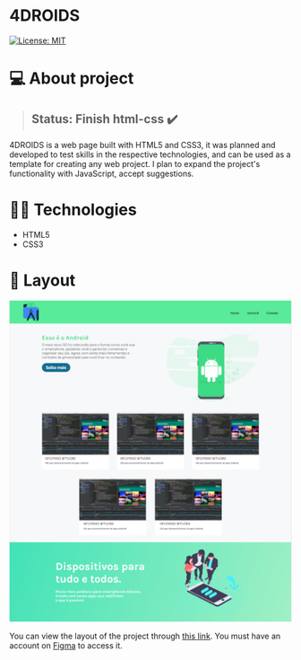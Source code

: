 # 4DROIDS

[![License: MIT](https://img.shields.io/badge/License-MIT-green.svg)](https://github.com/Icaro2003/4droids/blob/master/LICENSE)

# 💻 About project
> ## Status: Finish html-css ✔️
4DROIDS is a web page built with HTML5 and CSS3, it was planned and developed to test skills in the respective technologies, and can be used as a template for creating any web project. I plan to expand the project's functionality with JavaScript, accept suggestions.

# 👨‍💻 Technologies

- HTML5
- CSS3

# 🔖 Layout

<img alt="4DROIDS" src="/.github/4droids.jpg">

You can view the layout of the project through [this link](https://www.figma.com/file/2AHQAefBlSaUVGI61sI2sZ/4DROIDS). You must have an account on [Figma](https://figma.com) to access it.